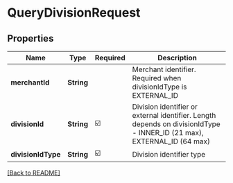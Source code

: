 # QueryDivisionRequest
## Properties

| Name | Type | Required | Description |
| ------------- | ------------- | ------------- | ------------- |
| **merchantId** | **String** |  | Merchant identifier. Required when divisionIdType is EXTERNAL_ID |
| **divisionId** | **String** | ☑️ | Division identifier or external identifier. Length depends on divisionIdType - INNER_ID (21 max), EXTERNAL_ID (64 max) |
| **divisionIdType** | **String** | ☑️ | Division identifier type |

[[Back to README]](../../../../README.md)
